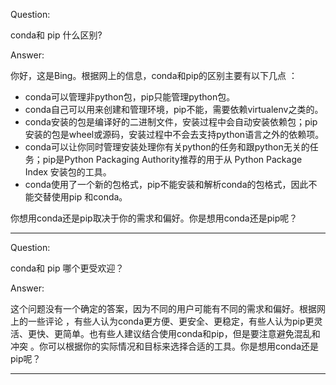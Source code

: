 Question:

conda和 pip 什么区别?

Answer:

你好，这是Bing。根据网上的信息，conda和pip的区别主要有以下几点     ：
- conda可以管理非python包，pip只能管理python包。
- conda自己可以用来创建和管理环境，pip不能，需要依赖virtualenv之类的。
- conda安装的包是编译好的二进制文件，安装过程中会自动安装依赖包；pip安装的包是wheel或源码，安装过程中不会去支持python语言之外的依赖项。
- conda可以让你同时管理安装处理你有关python的任务和跟python无关的任务；pip是Python Packaging Authority推荐的用于从 Python Package Index 安装包的工具。
- conda使用了一个新的包格式，pip不能安装和解析conda的包格式，因此不能交替使用pip 和conda。

你想用conda还是pip取决于你的需求和偏好。你是想用conda还是pip呢？


<hr/>

Question:

conda和 pip 哪个更受欢迎？

Answer:

这个问题没有一个确定的答案，因为不同的用户可能有不同的需求和偏好。根据网上的一些评论  ，有些人认为conda更方便、更安全、更稳定，有些人认为pip更灵活、更快、更简单。也有些人建议结合使用conda和pip，但是要注意避免混乱和冲突 。你可以根据你的实际情况和目标来选择合适的工具。你是想用conda还是pip呢？

<hr/>

